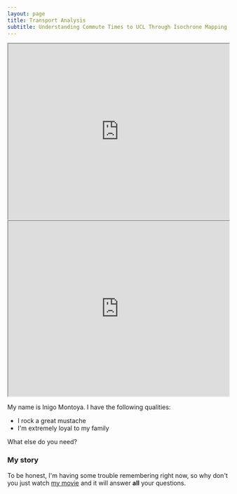 ```yaml
---
layout: page
title: Transport Analysis
subtitle: Understanding Commute Times to UCL Through Isochrone Mapping
---
```


<iframe width="100%" height="400" src="https://jaoshang.github.io/QM2groupproject/assets/isochrone.html"></iframe>


<iframe width="100%" height="400" src="https://jaoshang.github.io/QM2groupproject/assets/boroughoverlay.html"></iframe>


My name is Inigo Montoya. I have the following qualities:

- I rock a great mustache
- I'm extremely loyal to my family

What else do you need?

### My story

To be honest, I'm having some trouble remembering right now, so why don't you just watch [my movie](https://en.wikipedia.org/wiki/The_Princess_Bride_%28film%29) and it will answer **all** your questions.

